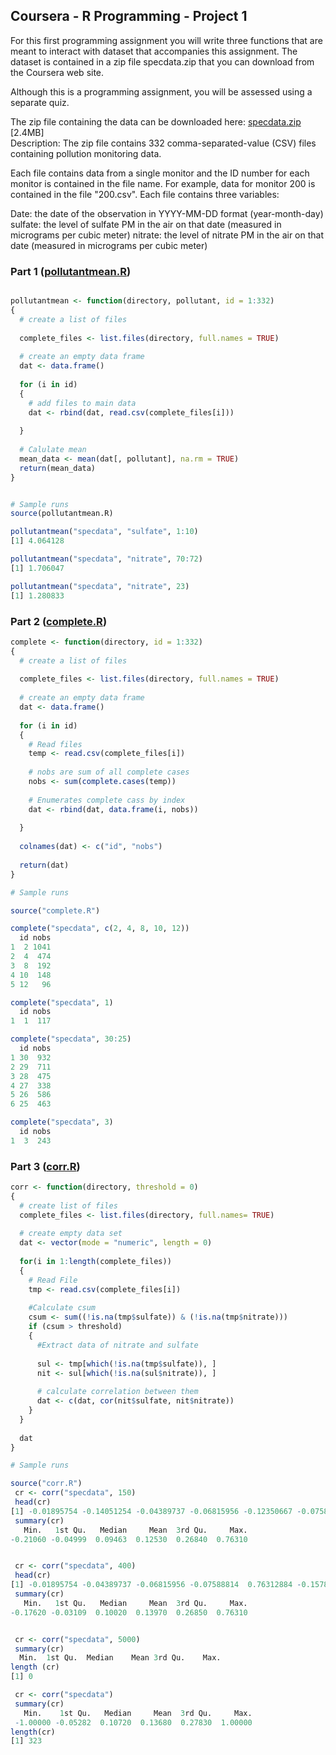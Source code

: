 ## Coursera - R Programming - Project 1

For this first programming assignment you will write three functions that are meant to interact with dataset that accompanies this assignment. The dataset is contained in a zip file specdata.zip that you can download from the Coursera web site.

Although this is a programming assignment, you will be assessed using a separate quiz.



The zip file containing the data can be downloaded here:
[specdata.zip](https://d396qusza40orc.cloudfront.net/rprog%2Fdata%2Fspecdata.zip) [2.4MB]
</br>Description: The zip file contains 332 comma-separated-value (CSV) files containing pollution monitoring data. 

Each file contains data from a single monitor and the ID number for each monitor is contained in the file name. For example, data for monitor 200 is contained in the file "200.csv". Each file contains three variables:

Date: the date of the observation in YYYY-MM-DD format (year-month-day)
sulfate: the level of sulfate PM in the air on that date (measured in micrograms per cubic meter)
nitrate: the level of nitrate PM in the air on that date (measured in micrograms per cubic meter)

### Part 1 ([pollutantmean.R](https://github.com/rbr7/coursera_r/blob/master/projects/pollutantmean.R))

```R

pollutantmean <- function(directory, pollutant, id = 1:332)
{
  # create a list of files
  
  complete_files <- list.files(directory, full.names = TRUE) 
  
  # create an empty data frame
  dat <- data.frame()
  
  for (i in id)
  {
    # add files to main data
    dat <- rbind(dat, read.csv(complete_files[i]))
    
  }
  
  # Calulate mean
  mean_data <- mean(dat[, pollutant], na.rm = TRUE)
  return(mean_data)
}


# Sample runs
source(pollutantmean.R) 

pollutantmean("specdata", "sulfate", 1:10)
[1] 4.064128

pollutantmean("specdata", "nitrate", 70:72)
[1] 1.706047

pollutantmean("specdata", "nitrate", 23)
[1] 1.280833
```

### Part 2 ([complete.R](https://github.com/rbr7/coursera_r/blob/master/projects/complete.R))
```R
complete <- function(directory, id = 1:332)
{
  # create a list of files
  
  complete_files <- list.files(directory, full.names = TRUE) 
  
  # create an empty data frame
  dat <- data.frame()
  
  for (i in id)
  {
    # Read files
    temp <- read.csv(complete_files[i])
    
    # nobs are sum of all complete cases
    nobs <- sum(complete.cases(temp))
    
    # Enumerates complete cass by index
    dat <- rbind(dat, data.frame(i, nobs))
    
  }
  
  colnames(dat) <- c("id", "nobs")
  
  return(dat)
}

# Sample runs

source("complete.R")

complete("specdata", c(2, 4, 8, 10, 12))
  id nobs
1  2 1041
2  4  474
3  8  192
4 10  148
5 12   96

complete("specdata", 1)
  id nobs
1  1  117

complete("specdata", 30:25)
  id nobs
1 30  932
2 29  711
3 28  475
4 27  338
5 26  586
6 25  463

complete("specdata", 3)
  id nobs
1  3  243
```

### Part 3 ([corr.R](https://github.com/rbr7/coursera_r/blob/master/projects/corr.R))
```R
corr <- function(directory, threshold = 0)
{
  # create list of files
  complete_files <- list.files(directory, full.names= TRUE)
  
  # create empty data set
  dat <- vector(mode = "numeric", length = 0)
  
  for(i in 1:length(complete_files))
  {
    # Read File
    tmp <- read.csv(complete_files[i])
    
    #Calculate csum    
    csum <- sum((!is.na(tmp$sulfate)) & (!is.na(tmp$nitrate)))
    if (csum > threshold)
    {
      #Extract data of nitrate and sulfate
      
      sul <- tmp[which(!is.na(tmp$sulfate)), ]
      nit <- sul[which(!is.na(sul$nitrate)), ]
      
      # calculate correlation between them
      dat <- c(dat, cor(nit$sulfate, nit$nitrate))
    }
  }
  
  dat
}

# Sample runs

source("corr.R")
 cr <- corr("specdata", 150)
 head(cr)
[1] -0.01895754 -0.14051254 -0.04389737 -0.06815956 -0.12350667 -0.07588814
 summary(cr)
   Min.   1st Qu.   Median     Mean  3rd Qu.     Max. 
-0.21060 -0.04999  0.09463  0.12530  0.26840  0.76310 


 cr <- corr("specdata", 400)
 head(cr)
[1] -0.01895754 -0.04389737 -0.06815956 -0.07588814  0.76312884 -0.15782860
 summary(cr)
   Min.   1st Qu.   Median     Mean  3rd Qu.     Max. 
-0.17620 -0.03109  0.10020  0.13970  0.26850  0.76310 


 cr <- corr("specdata", 5000)
 summary(cr)
  Min.  1st Qu.  Median    Mean 3rd Qu.    Max. 
length (cr)
[1] 0

 cr <- corr("specdata")
 summary(cr)
   Min.    1st Qu.   Median     Mean  3rd Qu.     Max. 
 -1.00000 -0.05282  0.10720  0.13680  0.27830  1.00000 
length(cr)
[1] 323
```
